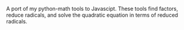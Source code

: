 A port of my python-math tools to Javascipt. These tools find factors, reduce radicals, and solve the quadratic equation in terms of reduced radicals.
